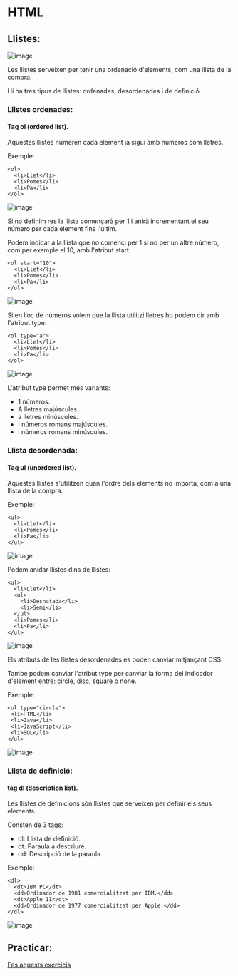 # HTML

## Llistes:

![image](https://user-images.githubusercontent.com/110727546/215451267-31855edb-152e-4b1c-9fe8-31ce67773d7e.png)


Les llistes serveixen per tenir una ordenació d'elements, com una llista de la compra.

Hi ha tres tipus de llistes: ordenades, desordenades i de definició.

### Llistes ordenades:

#### Tag ol (ordered list).

Aquestes llistes numeren cada element ja sigui amb números com lletres.

Exemple:

```
<ol>
  <li>Llet</li>
  <li>Pomes</li>
  <li>Pa</li>
</ol>
```

![image](https://user-images.githubusercontent.com/110727546/215452045-18bc4aa5-599f-4022-a2ba-85ddf76a2ac0.png)

Si no definim res la llista començarà per 1 i anirà incrementant el seu número per cada element fins l'últim.

Podem indicar a la llista que no comenci per 1 si no per un altre número, com per exemple el 10, amb l'atribut start:

```
<ol start="10">
  <li>Llet</li>
  <li>Pomes</li>
  <li>Pa</li>
</ol>
```

![image](https://user-images.githubusercontent.com/110727546/215452252-d55add40-7deb-49df-809d-77adf91e3181.png)

Si en lloc de números volem que la llista utilitzi lletres ho podem dir amb l'atribut type:

```
<ol type="a">
  <li>Llet</li>
  <li>Pomes</li>
  <li>Pa</li>
</ol>
```

![image](https://user-images.githubusercontent.com/110727546/215452660-474535cd-264c-4948-9f17-f695a603e3ab.png)

L'atribut type permet més variants:

- 1 números.
- A lletres majúscules.
- a lletres minúscules.
- I números romans majúscules.
- i números romans minúscules.

### Llista desordenada:

#### Tag ul (unordered list).

Aquestes llistes s'utilitzen quan l'ordre dels elements no importa, com a una llista de la compra.

Exemple:

```
<ul>
  <li>Llet</li>
  <li>Pomes</li>
  <li>Pa</li>
</ul>
```

![image](https://user-images.githubusercontent.com/110727546/215453951-359c8f64-a281-4b0d-852a-caac5f58f8ed.png)

Podem anidar llistes dins de llistes:

```
<ul>
  <li>Llet</li>
  <ul>
  	<li>Desnatada</li>
    <li>Semi</li>
  </ul>
  <li>Pomes</li>
  <li>Pa</li>
</ul>
```

![image](https://user-images.githubusercontent.com/110727546/215459046-7a7b1c47-d2e3-4962-b25d-cb9de03b2537.png)

Els atributs de les llistes desordenades es poden canviar mitjançant CSS.

També podem canviar l'atribut type per canviar la forma del indicador d'element entre: circle, disc, square o none.

Exemple:

```
<ul type="circle">  
 <li>HTML</li>  
 <li>Java</li>  
 <li>JavaScript</li>  
 <li>SQL</li>  
</ul>  
```

![image](https://user-images.githubusercontent.com/110727546/215499015-0b9a19ef-a753-4703-a997-b450ea9faf86.png)


### Llista de definició:

#### tag dl (description list).

Les llistes de definicions són llistes que serveixen per definir els seus elements.

Consten de 3 tags:

- dl: Llista de definició.
- dt: Paraula a descriure.
- dd: Descripció de la paraula.

Exemple:

```
<dl>
  <dt>IBM PC</dt>
  <dd>Ordinador de 1981 comercialitzat per IBM.</dd>
  <dt>Apple II</dt>
  <dd>Ordinador de 1977 comercialitzat per Apple.</dd>
</dl>
```

![image](https://user-images.githubusercontent.com/110727546/215460069-0bdfcf3d-1369-4a86-8f1b-2b3f58f4d7b1.png)

## Practicar:

[Fes aquests exercicis](https://www.w3schools.com/html/exercise.asp?filename=exercise_html_lists1)




